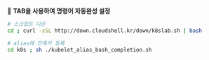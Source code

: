 
🚧 **TAB을 사용하여 명령어 자동완성 설정**

```bash
# 스크립트 다운
cd ; curl -sSL http://down.cloudshell.kr/down/k8slab.sh | bash

# alias에 단축키 등록
cd k8s ; sh ./kubelet_alias_bash_completion.sh
```
